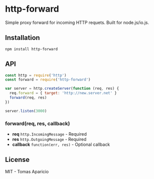 # http-forward

Simple proxy forward for incoming HTTP requets. Built for node.js/io.js.

## Installation

```
npm install http-forward
```

## API

```js
const http = require('http')
const forward = require('http-forward')

var server = http.createServer(function (req, res) {
  req.forward = { target: 'http://new.server.net' }
  forward(req, res)
})

server.listen(3000)
```

### forward(req, res, callback)

- **req** `http.IncomingMessage` - Required
- **res** `http.OutgoingMessage` - Required
- **callback** `function(err, res)` - Optional callback

## License

MIT - Tomas Aparicio
